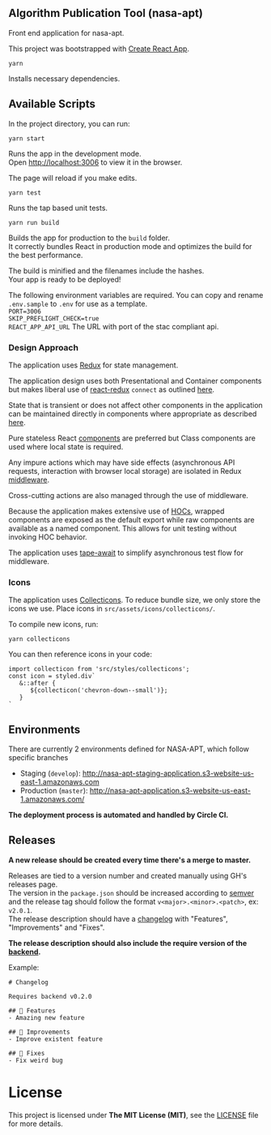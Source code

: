 
## Algorithm Publication Tool (nasa-apt)
Front end application for nasa-apt.

This project was bootstrapped with [Create React App](https://github.com/facebook/create-react-app).

`yarn`

Installs necessary dependencies.

## Available Scripts

In the project directory, you can run:

`yarn start`

Runs the app in the development mode.<br>
Open [http://localhost:3006](http://localhost:3006) to view it in the browser.

The page will reload if you make edits.<br>

`yarn test`

Runs the tap based unit tests.

`yarn run build`

Builds the app for production to the `build` folder.<br>
It correctly bundles React in production mode and optimizes the build for the best performance.

The build is minified and the filenames include the hashes.<br>
Your app is ready to be deployed!

The following environment variables are required.  You can copy and rename `.env.sample` to `.env` for use as a template.<br>
`PORT=3006`<br>
`SKIP_PREFLIGHT_CHECK=true`<br>
`REACT_APP_API_URL` The URL with port of the stac compliant api.<br>

### Design Approach

The application uses [Redux](https://redux.js.org/) for state management.

The application design uses both Presentational and Container components but makes liberal use of [react-redux](https://react-redux.js.org/docs/introduction/basic-tutorial) `connect` as outlined [here](https://redux.js.org/faq/react-redux#should-i-only-connect-my-top-component-or-can-i-connect-multiple-components-in-my-tree).

State that is transient or does not affect other components in the application can be maintained directly in components where appropriate as described [here](https://redux.js.org/faq/organizing-state#do-i-have-to-put-all-my-state-into-redux-should-i-ever-use-reacts-setstate).

Pure stateless React [components](https://reactjs.org/docs/state-and-lifecycle.html) are preferred but Class components are used where local state is required.

Any impure actions which may have side effects (asynchronous API requests, interaction with browser local storage) are isolated in Redux [middleware](https://redux.js.org/advanced/middleware).

Cross-cutting actions are also managed through the use of middleware.

Because the application makes extensive use of [HOCs](https://reactjs.org/docs/higher-order-components.html), wrapped components are exposed as the default export while raw components are available as a named component.  This allows for unit testing without invoking HOC behavior.

The application uses [tape-await](https://github.com/mbostock/tape-await) to simplify asynchronous test flow for middleware.

### Icons

The application uses [Collecticons](https://collecticons.io/). To reduce bundle size, we only store the icons we use. Place icons in `src/assets/icons/collecticons/`.

To compile new icons, run:

`yarn collecticons`

You can then reference icons in your code:

```
import collecticon from 'src/styles/collecticons';
const icon = styled.div`
   &::after {
      ${collecticon('chevron-down--small')};
   }
`
```

## Environments
There are currently 2 environments defined for NASA-APT, which follow specific branches
- Staging (`develop`): http://nasa-apt-staging-application.s3-website-us-east-1.amazonaws.com
- Production (`master`): http://nasa-apt-application.s3-website-us-east-1.amazonaws.com/

**The deployment process is automated and handled by Circle CI.**

## Releases

**A new release should be created every time there's a merge to master.**

Releases are tied to a version number and created manually using GH's releases page.  
The version in the `package.json` should be increased according to [semver](https://semver.org/) and the release tag should follow the format `v<major>.<minor>.<patch>`, ex: `v2.0.1`.  
The release description should have a [changelog](https://gist.github.com/vgeorge/e6fd828987b2f7d62a447df2bd132c4a) with "Features", "Improvements" and "Fixes".

**The release description should also include the require version of the [backend](https://github.com/developmentseed/nasa-apt).**

Example:
```
# Changelog

Requires backend v0.2.0

## 🎉 Features
- Amazing new feature

## 🚀 Improvements
- Improve existent feature

## 🐛 Fixes
- Fix weird bug
```


# License

This project is licensed under **The MIT License (MIT)**, see the [LICENSE](LICENSE.md) file for more details.

